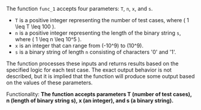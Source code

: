 The function `func_1` accepts four parameters: `T`, `n`, `x`, and `s`. 

- `T` is a positive integer representing the number of test cases, where \( 1 \leq T \leq 100 \).
- `n` is a positive integer representing the length of the binary string `s`, where \( 1 \leq n \leq 10^5 \).
- `x` is an integer that can range from \(-10^9\) to \(10^9\).
- `s` is a binary string of length `n` consisting of characters '0' and '1'.

The function processes these inputs and returns results based on the specified logic for each test case. The exact output behavior is not described, but it is implied that the function will produce some output based on the values of these parameters.

Functionality: **The function accepts parameters T (number of test cases), n (length of binary string s), x (an integer), and s (a binary string).**